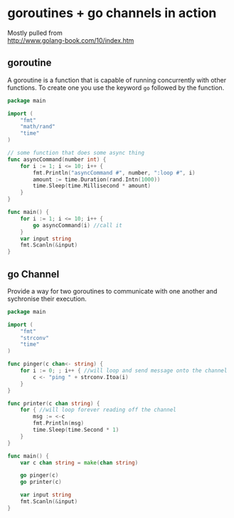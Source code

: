 # goroutines + go channels in action

Mostly pulled from  
http://www.golang-book.com/10/index.htm  

## goroutine
A goroutine is a function that is capable of running concurrently with other functions.
To create one you use the keyword `go` followed by the function.

```go
package main

import (
	"fmt"
	"math/rand"
	"time"
)

// some function that does some async thing
func asyncCommand(number int) {
	for i := 1; i <= 10; i++ {
		fmt.Println("asyncCommand #", number, ":loop #", i)
		amount := time.Duration(rand.Intn(1000))
		time.Sleep(time.Millisecond * amount)
	}
}

func main() {
	for i := 1; i <= 10; i++ {
		go asyncCommand(i) //call it
	}
	var input string
	fmt.Scanln(&input)
}

```

## go Channel
Provide a way for two goroutines to communicate with one another and sychronise their execution.
``` go
package main

import (
	"fmt"
	"strconv"
	"time"
)

func pinger(c chan<- string) {
	for i := 0; ; i++ { //will loop and send message onto the channel
		c <- "ping " + strconv.Itoa(i)
	}
}

func printer(c chan string) {
	for { //will loop forever reading off the channel
		msg := <-c
		fmt.Println(msg)
		time.Sleep(time.Second * 1)
	}
}

func main() {
	var c chan string = make(chan string)

	go pinger(c)
	go printer(c)

	var input string
	fmt.Scanln(&input)
}
```
